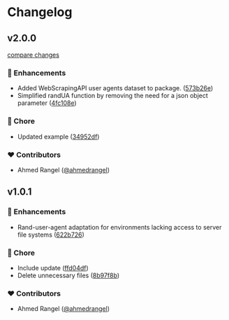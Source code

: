 # Changelog


## v2.0.0

[compare changes](https://github.com/ahmedrangel/rand-user-agent/compare/v1.0.1...v2.0.0)

### 🚀 Enhancements

- Added WebScrapingAPI user agents dataset to package. ([573b26e](https://github.com/ahmedrangel/rand-user-agent/commit/573b26e))
- Simplified randUA function by removing the need for a json object parameter ([4fc108e](https://github.com/ahmedrangel/rand-user-agent/commit/4fc108e))

### 🏡 Chore

- Updated example ([34952df](https://github.com/ahmedrangel/rand-user-agent/commit/34952df))

### ❤️ Contributors

- Ahmed Rangel ([@ahmedrangel](http://github.com/ahmedrangel))

## v1.0.1


### 🚀 Enhancements

- Rand-user-agent adaptation for environments lacking access to server file systems ([622b726](https://github.com/ahmedrangel/rand-user-agent/commit/622b726))

### 🏡 Chore

- Include update ([ffd04df](https://github.com/ahmedrangel/rand-user-agent/commit/ffd04df))
- Delete unnecessary files ([8b97f8b](https://github.com/ahmedrangel/rand-user-agent/commit/8b97f8b))

### ❤️ Contributors

- Ahmed Rangel ([@ahmedrangel](http://github.com/ahmedrangel))

